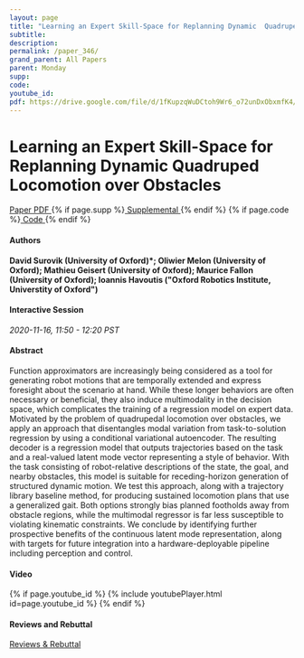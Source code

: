 ```yaml
---
layout: page
title: "Learning an Expert Skill-Space for Replanning Dynamic  Quadruped Locomotion over Obstacles"
subtitle: 
description:
permalink: /paper_346/
grand_parent: All Papers
parent: Monday
supp: 
code: 
youtube_id: 
pdf: https://drive.google.com/file/d/1fKupzqWuDCtoh9Wr6_o72unDxObxmfK4/view
---
```


# Learning an Expert Skill-Space for Replanning Dynamic  Quadruped Locomotion over Obstacles

<a href="https://drive.google.com/file/d/1fKupzqWuDCtoh9Wr6_o72unDxObxmfK4/view" target="_blank" rel="noopener noreferrer" class="btn btn-blue"><i class="fa fa-file-text-o" aria-hidden="true"></i> Paper PDF </a> {% if page.supp %}<a href="" target="_blank" rel="noopener noreferrer" class="btn btn-green"><i class="fa fa-file-text-o" aria-hidden="true"></i> Supplemental </a>{% endif %} {% if page.code %}<a href="" target="_blank" rel="noopener noreferrer" class="btn"><i class="fa fa-github" aria-hidden="true"></i> Code </a>{% endif %} 

#### Authors
**David Surovik (University of Oxford)*; Oliwier Melon (University of Oxford); Mathieu Geisert (University of Oxford); Maurice Fallon (University of Oxford); Ioannis Havoutis ("Oxford Robotics Institute, Universtity of Oxford")**

#### Interactive Session
*2020-11-16, 11:50 - 12:20 PST* 

#### Abstract
Function approximators are increasingly being considered as a tool for generating robot motions that are temporally extended and express foresight about the scenario at hand. While these longer behaviors are often necessary or beneficial, they also induce multimodality in the decision space, which complicates the training of a regression model on expert data. Motivated by the problem of quadrupedal locomotion over obstacles, we apply an approach that disentangles modal variation from task-to-solution regression by using a conditional variational autoencoder. The resulting decoder is a regression model that outputs trajectories based on the task and a real-valued latent mode vector representing a style of behavior. With the task consisting of robot-relative descriptions of the state, the goal, and nearby obstacles, this model is suitable for receding-horizon generation of structured dynamic motion. We test this approach, along with a trajectory library baseline method, for producing sustained locomotion plans that use a generalized gait. Both options strongly bias planned footholds away from obstacle regions, while the multimodal regressor is far less susceptible to violating kinematic constraints. We conclude by identifying further prospective benefits of the continuous latent mode representation, along with targets for future integration into a hardware-deployable pipeline including perception and control.


#### Video
{% if page.youtube_id %}
{% include youtubePlayer.html id=page.youtube_id %}
{% endif %}

#### Reviews and Rebuttal
<a href="https://drive.google.com/file/d/129BHjGRuzXKT_z9H-BkWP256n-INvBOd/view" target="_blank" rel="noopener noreferrer" class="btn btn-purple"><i class="fa fa-pencil-square-o" aria-hidden="true"></i> Reviews & Rebuttal </a>

